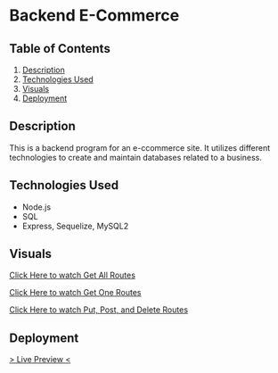 # Backend E-Commerce

## Table of Contents

1. [Description](#description)
2. [Technologies Used](#technologies-used)
3. [Visuals](#visuals)
4. [Deployment](#deployment)

## Description

This is a backend program for an e-ccommerce site. It utilizes different technologies to create and maintain databases related to a business.

## Technologies Used

- Node.js
- SQL
- Express, Sequelize, MySQL2

## Visuals

[Click Here to watch Get All Routes](https://youtu.be/NZbwE5IBhQo)

[Click Here to watch Get One Routes](https://youtu.be/biKgRJ8xeho)

[Click Here to watch Put, Post, and Delete Routes](https://youtu.be/OFJ9cdZxc3Y) 

## Deployment

[> Live Preview <](https://github.com/slwooten/e-commerce-backend)